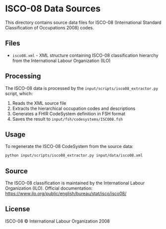 # ISCO-08 Data Sources

This directory contains source data files for ISCO-08 (International Standard Classification of Occupations 2008) codes.

## Files

- `isco08.xml` - XML structure containing ISCO-08 classification hierarchy from the International Labour Organization (ILO)

## Processing

The ISCO-08 data is processed by the `input/scripts/isco08_extractor.py` script, which:

1. Reads the XML source file
2. Extracts the hierarchical occupation codes and descriptions
3. Generates a FHIR CodeSystem definition in FSH format
4. Saves the result to `input/fsh/codesystems/ISCO08.fsh`

## Usage

To regenerate the ISCO-08 CodeSystem from the source data:

```bash
python input/scripts/isco08_extractor.py input/data/isco08.xml
```

## Source

The ISCO-08 classification is maintained by the International Labour Organization (ILO).
Official documentation: https://www.ilo.org/public/english/bureau/stat/isco/isco08/

## License

ISCO-08 © International Labour Organization 2008
